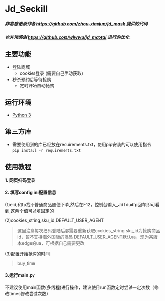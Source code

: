 # Jd_Seckill

##### 非常感谢原作者 https://github.com/zhou-xiaojun/jd_mask 提供的代码
##### 也非常感谢 https://github.com/wlwwu/jd_maotai 进行的优化

## 主要功能

- 登陆商城
  - cookies登录 (需要自己手动获取)
- 秒杀预约后等待抢购
  - 定时开始自动抢购

## 运行环境

- [Python 3](https://www.python.org/)

## 第三方库

- 需要使用到的库已经放在requirements.txt，使用pip安装的可以使用指令  
`pip install -r requirements.txt`

## 使用教程  
#### 1. 网页扫码登录
#### 2. 填写config.ini配置信息 
(1)eid,和fp找个普通商品随便下单,然后在F12，控制台输入_JdTdudfp回车即可看到,这两个值可以填固定的 

(2)cookies_string,sku_id,DEFAULT_USER_AGENT
>这里注意每次扫码登陆后都需要重新获取cookies_string 
>sku_id为抢购商品id，暂不支持海外国际的商品
>DEFAULT_USER_AGENT默认ua，现为某版本edge的ua，可根据自己需要更改

(3)配置开始抢购的时间
>buy_time

#### 3.运行main.py 
不建议使用main函数(多线程)进行操作，建议使用run函数定时尝试一定次数（修改times修改尝试次数）
